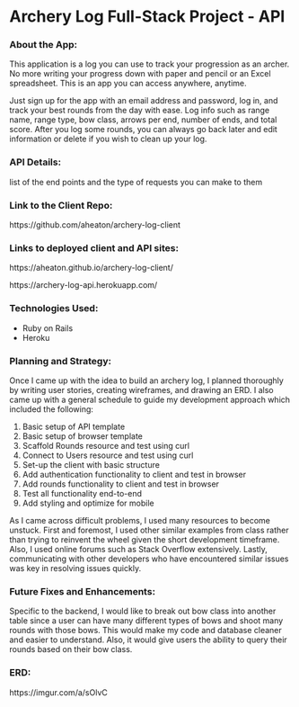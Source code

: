 <h1>Archery Log Full-Stack Project - API</h1>

<h3>About the App:</h3>
<p>This application is a log you can use to track your progression as an archer. No more writing your progress down with paper and pencil or an Excel spreadsheet. This is an app you can access anywhere, anytime.</p>
<p>Just sign up for the app with an email address and password, log in, and track your best rounds from the day with ease. Log info such as range name, range type, bow class, arrows per end, number of ends, and total score. After you log some rounds, you can always go back later and edit information or delete if you wish to clean up your log.</p>

<h3>API Details:</h3>
list of the end points and the type of requests you can make to them

<h3>Link to the Client Repo:</h3> <p>https://github.com/aheaton/archery-log-client</p>

<h3>Links to deployed client and API sites:</h3>
<p>https://aheaton.github.io/archery-log-client/</p>
<p>https://archery-log-api.herokuapp.com/</p>

<h3>Technologies Used:</h3>
<ul>
<li>Ruby on Rails</li>
<li>Heroku</li>
</ul>

<h3>Planning and Strategy:</h3>
<p>Once I came up with the idea to build an archery log, I planned thoroughly by writing user stories, creating wireframes, and drawing an ERD. I also came up with a general schedule to guide my development approach which included the following:</p>
<ol>
<li>Basic setup of API template</li>
<li>Basic setup of browser template</li>
<li>Scaffold Rounds resource and test using curl</li>
<li>Connect to Users resource and test using curl</li>
<li>Set-up the client with basic structure</li>
<li>Add authentication functionality to client and test in browser</li>
<li>Add rounds functionality to client and test in browser</li>
<li>Test all functionality end-to-end</li>
<li>Add styling and optimize for mobile</li>
</ol>
<p>As I came across difficult problems, I used many resources to become unstuck. First and foremost, I used other similar examples from class rather than trying to reinvent the wheel given the short development timeframe. Also, I used online forums such as Stack Overflow extensively. Lastly, communicating with other developers who have encountered similar issues was key in resolving issues quickly.</p>

<h3>Future Fixes and Enhancements:</h3>
<p>Specific to the backend, I would like to break out bow class into another table since a user can have many different types of bows and shoot many rounds with those bows. This would make my code and database cleaner and easier to understand. Also, it would give users the ability to query their rounds based on their bow class.</p>

<h3>ERD:</h3>
<p>https://imgur.com/a/sOlvC</p>
